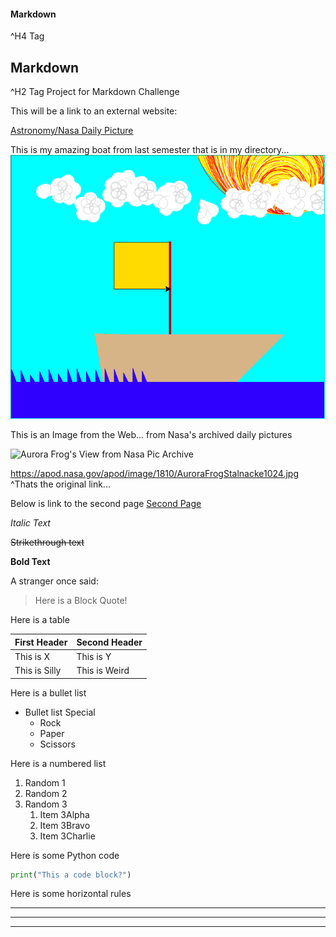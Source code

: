 #### Markdown
^H4 Tag

## Markdown
^H2 Tag
Project for Markdown Challenge

This will be a link to an external website:

[Astronomy/Nasa Daily Picture](https://apod.nasa.gov/apod/)

This is my amazing boat from last semester that is in my directory...
![Last Semester Picture](DayBoat.png)

This is an Image from the Web... from Nasa's archived daily pictures

![Aurora Frog's View from Nasa Pic Archive](https://apod.nasa.gov/apod/image/1810/AuroraFrogStalnacke1024.jpg)

https://apod.nasa.gov/apod/image/1810/AuroraFrogStalnacke1024.jpg
^Thats the original link...

Below is link to the second page
[Second Page](Second.md)

*Italic Text*

~~Strikethrough text~~

**Bold Text**

A stranger once said:
>Here is a Block Quote!

Here is a table

First Header | Second Header
------------ | -------------
This is X| This is Y
This is Silly|This is Weird

Here is a bullet list
* Bullet list Special
    * Rock
    * Paper
    * Scissors

Here is a numbered list
1. Random 1
1. Random 2
1. Random 3
   1. Item 3Alpha
   1. Item 3Bravo
   1. Item 3Charlie





Here is some Python code
```Python
print("This a code block?")
```

Here is some horizontal rules

***
___
---
